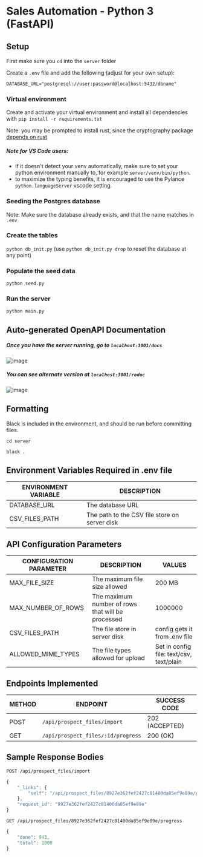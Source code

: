 # Sales Automation - Python 3 (FastAPI)


## Setup

First make sure you `cd` into the `server` folder

Create a `.env` file and add the following (adjust for your own setup):
```
DATABASE_URL="postgresql://user:password@localhost:5432/dbname"
```

### Virtual environment

Create and activate your virtual environment and install all dependencies with `pip install -r requirements.txt`

Note: you may be prompted to install rust, since the cryptography package [depends on rust](https://cryptography.io/en/latest/faq/#why-does-cryptography-require-rust)

##### Note for VS Code users:

- if it doesn't detect your venv automatically, make sure to set your python environment manually to, for example `server/venv/bin/python`.
- to maximize the typing benefits, it is encouraged to use the Pylance `python.languageServer` vscode setting.

### Seeding the Postgres database

Note: Make sure the database already exists, and that the name matches in `.env`

### Create the tables
 
`python db_init.py` (use `python db_init.py drop` to reset the database at any point)

### Populate the seed data

`python seed.py`

### Run the server

`python main.py`


## Auto-generated OpenAPI Documentation

##### Once you have the server running, go to `localhost:3001/docs`

![image](https://user-images.githubusercontent.com/14207512/141251730-2394abac-d36a-4d0c-a01b-48da7495b56b.png)


##### You can see alternate version at `localhost:3001/redoc`

![image](https://user-images.githubusercontent.com/14207512/141251662-423b0683-9161-46cd-b721-83b7952c4408.png)

## Formatting

Black is included in the environment, and should be run before committing files.

`cd server`

`black .`

## Environment Variables Required in .env file

ENVIRONMENT VARIABLE | DESCRIPTION
-------------------- | ------
DATABASE_URL | The database URL
CSV_FILES_PATH | The path to the CSV file store on server disk

## API Configuration Parameters

CONFIGURATION PARAMETER | DESCRIPTION | VALUES
----------------------- | ----------- | ------
MAX_FILE_SIZE | The maximum file size allowed | 200 MB
MAX_NUMBER_OF_ROWS | The maximum number of rows that will be processed | 1000000
CSV_FILES_PATH | The file store in server disk | config gets it from .env file
ALLOWED_MIME_TYPES | The file types allowed for upload |  Set in config file: text/csv, text/plain

## Endpoints Implemented

METHOD | ENDPOINT | SUCCESS CODE
------ | -------- | ------------
POST | `/api/prospect_files/import` | 202 (ACCEPTED)
GET | `/api/prospect_files/:id/progress` | 200 (OK)

## Sample Response Bodies

```POST /api/prospect_files/import```
```javascript
{
    "_links": {
        "self": "/api/prospect_files/8927e362fef2427c81400da85ef9e89e/progress"
    },
    "request_id": "8927e362fef2427c81400da85ef9e89e"
}
```

```GET /api/prospect_files/8927e362fef2427c81400da85ef9e89e/progress```
```javascript
{
    "done": 943,
    "total": 1000
}
```
